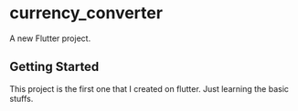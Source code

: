 # currency_converter

A new Flutter project.

## Getting Started

This project is the first one that I created on flutter. Just learning the basic stuffs.

